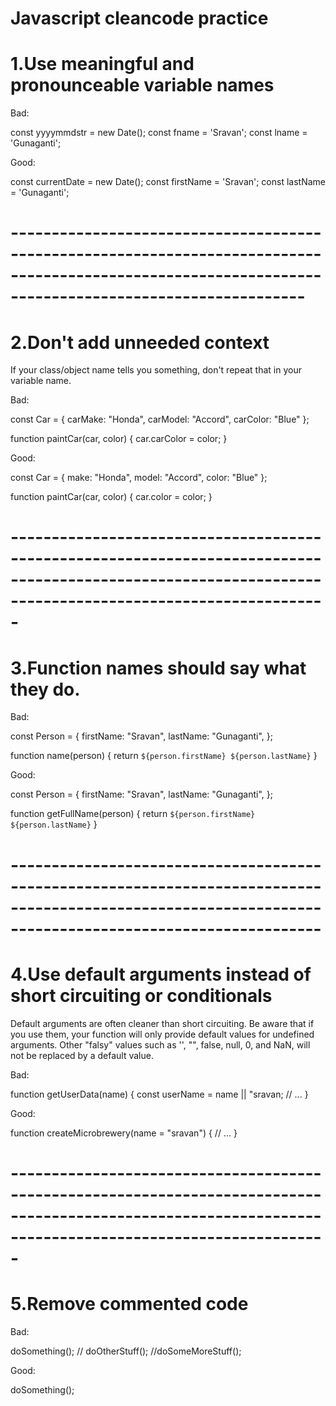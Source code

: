 # Javascript cleancode practice

# 1.Use meaningful and pronounceable variable names

Bad:

const yyyymmdstr = new Date();
const fname = 'Sravan';
const lname = 'Gunaganti';

Good:

const currentDate = new Date();
const firstName = 'Sravan';
const lastName = 'Gunaganti';

# ------------------------------------------------------------------------------------------------------------------------------------------------------

# 2.Don't add unneeded context

If your class/object name tells you something, don't repeat that in your variable name.

Bad:

const Car = {
  carMake: "Honda",
  carModel: "Accord",
  carColor: "Blue"
};

function paintCar(car, color) {
  car.carColor = color;
}

Good:

const Car = {
  make: "Honda",
  model: "Accord",
  color: "Blue"
};

function paintCar(car, color) {
  car.color = color;
}


# ---------------------------------------------------------------------------------------------------------------------------------------------------------

# 3.Function names should say what they do.

Bad:

const Person = {
    firstName: "Sravan",
    lastName: "Gunaganti",
  };
  
function name(person) {
  return `${person.firstName} ${person.lastName}`
}

Good:

const Person = {
  firstName: "Sravan",
  lastName: "Gunaganti",
};

function getFullName(person) {
  return `${person.firstName} ${person.lastName}`
}
  

# --------------------------------------------------------------------------------------------------------------------------------------------------------

# 4.Use default arguments instead of short circuiting or conditionals

Default arguments are often cleaner than short circuiting. Be aware that if you use them, your function will only provide default values for undefined arguments. Other "falsy" values such as '', "", false, null, 0, and NaN, will not be replaced by a default value.

Bad:

function getUserData(name) {
  const userName = name || "sravan;
  // ...
}

Good:

function createMicrobrewery(name = "sravan") {
  // ...
}



# ---------------------------------------------------------------------------------------------------------------------------------------------------------
# 5.Remove commented code

Bad:

doSomething();
// doOtherStuff();
//doSomeMoreStuff();


Good:

doSomething();
